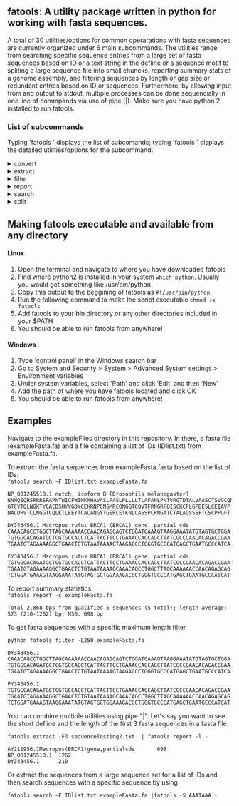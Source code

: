 <h2>fatools: A utility package written in python for working with fasta sequences.</h2>

A total of 30 utilities/options for common operarations with fasta sequences are currently organized under 6 main subcommands.
The utilities range from searching specific sequence entries from a large set of fasta sequences based on 
ID or a text string in the defline or a sequence motif to spliting a large sequence file into small chuncks, 
reporting summary stats of a genome assembly, and filtering sequences by length or gap size or redundant entries based on ID or sequences. Furthermore, by allowing input from and output to stdout, multiple processes can be done sequencially in one line of commpands via use of pipe (|). Make sure you have python 2 installed to run fatools.

### List of subcommands

Typing 'fatools ' displays the list of subcomands; typing 'fatools <subcommand>' displays the detailed utilities/options for the subcommand.

<details>
  <summary> convert </summary>
  
  **-r** print sequence in revevrse compliment. </br>
  
  **-N** convert all non-ACGT letters to N.</br>
  
  **-R** remove all non-ACGT letters.</br>

  **-U** to upper case </br>

  **-u** to lower case
	
  
  ---
</details>

<details>
  <summary> extract </summary>

 **-F N** extract the first N fasta entries, if N is larger than the total number of entries, 
            then print to the last entries. </br>
 
 **-S N** extract from the Nth entry to the last entry.</br>

 **-L N** extract last N sequence entries. If N is larger than the total number of entries, then print all entries.</br>
 
 Use -S N -F M for entries from N to M; use -F N and -L N to extract both the first and last N entries. </br>
 
 **-f N** extract first N bp, prints the entire sequence if N is larger than the total length. </br>

 **-s N** extract sequence up to to N bp.</br>

 **-l N** extract last N bp, prints the entire sequence if N is larger than the total length. </br>

 Use -s N -f M for sequence from N to M bp; use -f N and -l N to extract both the first and last N bp as 
            one sequence separated by a space. </br>
   
 Note: The -f, -s, and -l options were designed for working with a single long sequences, even though they will 
              work for multiple sequences by applying the same operation to all sequences. </br>
     
 ---
</details>

<details>
  <summary> filter </summary>
  
 **-g N** skip sequences with N or more Ns. </br>
 
 **-r 1/2** 1: skip redundant entry based ID; 2: keep redundant entries by adding 
  a serial number to the identical IDs to make each ID unique.</br>
 
 **-R 1/N** skip redundant entries based on sequence. 
  1: use the entire sequence; N: use only the first and last N bases. </br>
 
 **-l N** skip sequences shorter than N bp. </br>

 **-L N** skip sequences longer than N bp.</br>

 use -l N -L M for sequences with length from N to M bp (inclusive).</br>

In all options, '-e' can be added to print the skipped entries in STDERR, which can be captured using 2>[skipped.fa].

---
</details>

<details>
  <summary> report </summary>
  
  **-f** print fasta entries as in the input. </br>
  
  **-F** print fasta entries with all sequence in one line. </br>
  
  **-n** print sequences without the defline. </br>
  
  **-d** print deflines in short form (part before the first space). </br>
  
  **-D** print deflines in the original form. </br>
  
  **-c** print the total number of fasta entries in the input. </br>
  
  **-l** print short defline +[\t] length. </br>
  
  **-L** print original defline +[\t] length. </br>
  
  **-s** print sequence summary statistics including N50. </br>
  
  **-S** print sequence summary statistics plus detailed gap info. </br>

	    Use -h with -s and -S to disable the header above the outputs </br>
            Use -H to print parameters in human friendly form. </br>
  
  ---
</details>

<details>
  <summary> search </summary>
  
  **-s  string:** search for entries containing "string" in the sequence. </br>
  
  **-d  string:** search for entries containing "string" in the defline: Default is for exact match; use "/string" to search for entries with "string" as part of the ID. </br>     
  
  **-F  file:** search for sequences based on a list of IDs in the file (one ID/line).</br>
      Can use -D to specify delimiter in the defline. Default is space or '|' or end of line; </br>
      use -i to specify the field number, default is 1. </br>
      
  **-1**  print only the 1st match for -d and -s. </br>
  
  **-v**  use with -s, -d or -F to negate the search.</br>
  
  ---
</details>

<details>
  <summary> split </summary> 
  
 **-G N** split each of the sequences in the input file as non-gap fragments. </br> 
 "N" is the number of consecutive Ns base, default is 1; </br>
 Use -G N with -t to  print just the gap positions.  </br>
 
 **-n N** split the input sequences into chunks, each containing N fasta entries (the last chunk may be less). </br>

 **-N N** split the input sequences into N chunks, each containing equal number of entries (last one may be smaller). </br>

 **-M N** split the input sequences into chunks at ~N MB (million bp) in size (last chunk may be smaller). </br>

 **-o file:** prefix for output files (serial numbers added to prefix; required).

---
</details>

<p><h2>Making fatools executable and available from any directory</h2>

#### Linux
1. Open the terminal and navigate to where you have downloaded fatools
2. Find where python2 is installed in your system `which python`. Usually you would get something like /usr/bin/python
3. Copy this output to the beggining of fatools as `#!/usr/bin/python`.
4. Run the following command to make the script executable `chmod +x fatools`
5. Add fatools to your bin directory or any other directories included in your $PATH
6. You should be able to run fatools from anywhere!

#### Windows
1. Type 'control panel' in the Windows search bar
2. Go to System and Security > System > Advanced System settings > Environment variables
3. Under system variables, select 'Path' and click 'Edit' and then 'New'
4. Add the path of where you have fatools located and click OK
5. You should be able to run fatools from anywhere!


<p><h2>Examples</h2>

Navigate to the exampleFiles directory in this repository. In there, a fasta file (exampleFasta.fa) and a file containing a list of IDs (IDlist.txt) from exampleFasta.fa.

To extract the fasta sequences from exampleFasta.fasta based on the list of IDs:</br>
`fatools search -F IDlist.txt exampleFasta.fa` </br>

```
NP_001245510.1 notch, isoform B [Drosophila melanogaster]
NNMQSQRSRRRSRAPNTWICFWINKMHAVASLPASLPLLLLTLAFANLPNTVRGTDTALVAASCTSVGCQNG
GTCVTQLNGKTYCACDSHYVGDYCEHRNPCNSMRCQNGGTCQVTFRNGRPGISCKCPLGFDESLCEIAVP
NACDHVTCLNGGTCQLKTLEEYTCACANGYTGERCETKNLCASSPCRNGATCTALAGSSSFTCSCPPGFT... 

DY343456.1 Macropus rufus BRCA1 (BRCA1) gene, partial cds
CAAACAGCCTGGCTTAGCAAAAAACCAACAGAGCAGTCTGGATGAAAGTAAGGAAATATGTAGTGCTGGA
TGTGGCACAGATGCTCGTGCCACCTCATTACTTCCTGAAACCACCAGCTTATCGCCCAACACAGACCGAA
TGAATGTAGAAAAGGCTGAACTCTGTAATAAAAGTAAGACCCTGGGTGCCCATGAGCTGAATGCCCATCA 

FY343456.1 Macropus rufus BRCA1 (BRCA1) gene, partial cds
TGTGGCACAGATGCTCGTGCCACCTCATTACTTCCTGAAACCACCAGCTTATCGCCCAACACAGACCGAA
TGAATGTAGAAAAGGCTGAACTCTGTAATAAAAGCAAACAGCCTGGCTTAGCAAAAAACCAACAGAGCAG
TCTGGATGAAAGTAAGGAAATATGTAGTGCTGGAAAGACCCTGGGTGCCCATGAGCTGAATGCCCATCAT 
```

To report summary statistics:</br>
`fatools report -s exampleFasta.fa`</br>

```
Total 2,868 bps from qualified 5 sequences (5 total); length average: 573 (210-1262) bp; N50: 698 bp
```

To get fasta sequences with a specific maximum length filter

`python fatools filter -L250 exampleFasta.fa` </br>

```
DY343456.1
CAAACAGCCTGGCTTAGCAAAAAACCAACAGAGCAGTCTGGATGAAAGTAAGGAAATATGTAGTGCTGGA
TGTGGCACAGATGCTCGTGCCACCTCATTACTTCCTGAAACCACCAGCTTATCGCCCAACACAGACCGAA
TGAATGTAGAAAAGGCTGAACTCTGTAATAAAAGTAAGACCCTGGGTGCCCATGAGCTGAATGCCCATCA

FY343456.1
TGTGGCACAGATGCTCGTGCCACCTCATTACTTCCTGAAACCACCAGCTTATCGCCCAACACAGACCGAA
TGAATGTAGAAAAGGCTGAACTCTGTAATAAAAGCAAACAGCCTGGCTTAGCAAAAAACCAACAGAGCAG
TCTGGATGAAAGTAAGGAAATATGTAGTGCTGGAAAGACCCTGGGTGCCCATGAGCTGAATGCCCATCAT 
```

You can combine multiple utilities using pipe "|". Let's say you want to see the short defline and the length of the first 3 fasta sequences in a fasta file.

``fatools extract -F3 sequenceTesting2.txt  | fatools report -l -``

```
AY211956.1Macropus(BRCA1)gene,partialcds       698 
NP_001245510.1  1262 
DY343456.1      210
``` 

Or extract the sequences from a large sequence set for a list of IDs and then search sequences with a specific sequence by using

``fatools search -F IDlist.txt exampleFasta.fa |fatools -S AAATAAA -``
